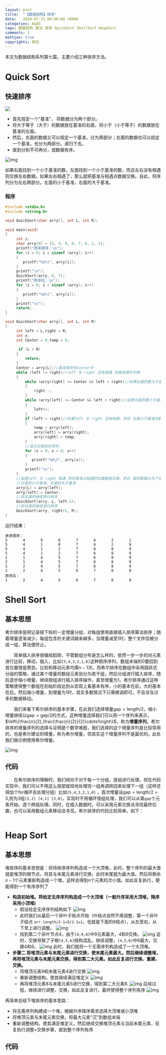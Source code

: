 ```yaml
---
layout: post
title:  "【数据结构】排序"
date:   2020-07-15 00:00:00 +0800
categories: A&DS
tags: 数据结构 算法 排序 QuickSort ShellSort HeapSort
comments: 1
mathjax: true
copyrights: 原创
---
```


本文为数据结构系列第七篇，主要介绍三种排序方法。

# Quick Sort

## 快速排序

![](https://img-blog.csdnimg.cn/20200904182032170.gif#pic_center)

- 首先规定一个“基准”， 将数据分为两个部分。
- 将大于等于（大于）的数据放在基准的右面，将小于（小于等于）的数据放在基准的左面。
- 然后，左面的数据又可以规定一个基准，分为两部分；右面的数据也可以规定一个基准，也分为两部分。递归下去。
- 直到分到不可再分，或数据有序。

![img](https://img2018.cnblogs.com/common/1915061/202002/1915061-20200222114001524-1278744058.jpg)

如果右面找到一个小于基准的数，左面找到一个小于基准的数，而且左右没有相遇则交换左右数据。如果左右相遇了，那么就把基准与相遇点数据交换。自此，将序列分为左右两部分。左面的小于基准，右面的大于基准。

### 程序

```cpp
#include <stdio.h>
#include <string.h>

void QuickSort(char arry[], int L, int R);
  
void main(void)
{
     int i;
     char arry[8] = {5, 4, 9, 8, 7, 6, 2, 1};
     printf("原来顺序：\n");
     for (i = 0; i < sizeof (arry); i++)
     {
        printf("%d\t", arry[i]);
     }
     printf("\n");
     QuickSort(arry, 0, 7);
     printf("排序后：\n");
     for (i = 0; i < sizeof (arry); i++)
     {
        printf("%d\t", arry[i]);
     }
     printf("\n");
     return;
}

void QuickSort(char arry[], int L, int R)
{
     int left = L,right = R;
     int x;
     int Centor = 0,temp = 0;
     
      if (L > R)
     {
         return;
     }
     Centor = arry[L];//基准保存在Centor中
     while (left != right)//left 与 right 没有相遇 则继续循环交换
     {
         while (arry[right] >= Centor && left < right)//如果右面的数大于基准跳过，小于基准停止，
         {
             right--;
         }
         while (arry[left] <= Centor && left < right)//如果左面的数小于基准跳过，大于基准停止，
         {
             left++;
         }
         if (left < right)//如果left 与 right 没有相遇，则将 右面小于基准的数 与 左面大于基准的数交换
         {
             temp = arry[left];
             arry[left] = arry[right];
             arry[right] = temp;
         }
         //显示交换后的序列
         for (x = 0; x < 8; x++)
         {
            printf("%d\t", arry[x]);
         }
         printf("\n");
     }
     //如果left 与 right 相遇 则将基准以相遇的位置数据互换，至此 就将数据分为了左右两部分
     //左面的小于基准，右面的大于基准
     arry[L] = arry[left];
     arry[left] = Centor;
     //将左面的继续进行排序
     QuickSort(arry, L, left-1);
     //将右面的继续进行排序
     QuickSort(arry, right+1, R);
}
```

运行结果：

```
原来顺序：
5       4       9       8       7       6       2       1
5       4       1       8       7       6       2       9
5       4       1       2       7       6       8       9
5       4       1       2       7       6       8       9
2       1       4       5       7       6       8       9
2       1       4       5       7       6       8       9
1       2       4       5       7       6       8       9
1       2       4       5       6       7       8       9
排序后：
1       2       4       5       6       7       8       9
```

# Shell Sort

## 基本思想

​          希尔排序是把记录按下标的一定增量分组，对每组使用直接插入排序算法排序；随着增量逐渐减少，每组包含的关键词越来越多，当增量减至$1$时，整个文件恰被分成一组，算法便终止。

　　简单插入排序很循规蹈矩，不管数组分布是怎么样的，依然一步一步的对元素进行比较，移动，插入，比如`[5,4,3,2,1,0]`这种倒序序列，数组末端的0要回到首位置很是费劲，比较和移动元素均需$n-1$次。而希尔排序在数组中采用跳跃式分组的策略，通过某个增量将数组元素划分为若干组，然后分组进行插入排序，随后逐步缩小增量，继续按组进行插入排序操作，直至增量为$1$。希尔排序通过这种策略使得整个数组在初始阶段达到从宏观上看基本有序，小的基本在前，大的基本在后。然后缩小增量，到增量为$1$时，其实多数情况下只需微调即可，不会涉及过多的数据移动。

　　我们来看下希尔排序的基本步骤，在此我们选择增量$\text{gap}=\text{length}/2$，缩小增量继续以$\text{gap} = \text{gap}/2$的方式，这种增量选择我们可以用一个序列来表示，$\left\{\frac{n}{2},\frac{\frac{n}{2}}{2}\cdots1\right\}$，称为**增量序列**。希尔排序的增量序列的选择与证明是个数学难题，我们选择的这个增量序列是比较常用的，也是希尔建议的增量，称为希尔增量，但其实这个增量序列不是最优的。此处我们做示例使用希尔增量。

![img](https://images2015.cnblogs.com/blog/1024555/201611/1024555-20161128110416068-1421707828.png)

## 代码

　　在希尔排序的理解时，我们倾向于对于每一个分组，逐组进行处理，但在代码实现中，我们可以不用这么按部就班地处理完一组再调转回来处理下一组（这样还得加个for循环去处理分组）比如`[5,4,3,2,1,0]` ，首次增量设$\text{gap}=\text{length}/2=3$,则为3组`[5,2] [4,1] [3,0]`，实现时不用循环按组处理，我们可以从第`gap`个元素开始，逐个跨组处理。同时，在插入数据时，可以采用元素交换法寻找最终位置，也可以采用数组元素移动法寻觅。希尔排序的代码比较简单，如下：

```cpp

```

# Heap Sort

## 基本思想

​         堆排序的基本思想是：将待排序序列构造成一个大顶堆，此时，整个序列的最大值就是堆顶的根节点。将其与末尾元素进行交换，此时末尾就为最大值。然后将剩余$n-1$个元素重新构造成一个堆，这样会得到$n$个元素的次小值。如此反复执行，便能得到一个有序序列了

- **构造初始堆。将给定无序序列构造成一个大顶堆（一般升序采用大顶堆，降序采用小顶堆)**
  - 假设给定无序序列结构如下
    ![img](https://images2015.cnblogs.com/blog/1024555/201612/1024555-20161217192038651-934327647.png)
  - 此时我们从最后一个非叶子结点开始（叶结点自然不用调整，第一个非叶子结点 `arr.length/2-1=5/2-1=1`，也就是下面的$6$结点），从左至右，从下至上进行调整。
    ![img](https://images2015.cnblogs.com/blog/1024555/201612/1024555-20161217192209433-270379236.png)
  - 找到第二个非叶节点$4$，由于`[4,9,8]`中$9$元素最大，$4$和$9$交换。
    ![img](https://images2015.cnblogs.com/blog/1024555/201612/1024555-20161217192854636-1823585260.png)
    这时，交换导致了子根`[4,5,6]`结构混乱，继续调整，`[4,5,6]`中$6$最大，交换$4$和$6$。
    ![img](https://images2015.cnblogs.com/blog/1024555/201612/1024555-20161217193347886-1142194411.png)
    此时，我们就将一个无需序列构造成了一个大顶堆。
- **步骤二 将堆顶元素与末尾元素进行交换，使末尾元素最大。然后继续调整堆，再将堆顶元素与末尾元素交换，得到第二大元素。如此反复进行交换、重建、交换。**
  - 将堆顶元素$9$和末尾元素$4$进行交换
   ![img](https://images2015.cnblogs.com/blog/1024555/201612/1024555-20161217194207620-1455153342.png)
  - 重新调整结构，使其继续满足堆定义
    ![img](https://images2015.cnblogs.com/blog/1024555/201612/1024555-20161218153110495-1280388728.png)
  - 再将堆顶元素$8$与末尾元素$5$进行交换，得到第二大元素$8$.
    ![img](https://images2015.cnblogs.com/blog/1024555/201612/1024555-20161218152929339-1114983222.png)
    后续过程，继续进行调整，交换，如此反复进行，最终使得整个序列有序
    ![img](https://images2015.cnblogs.com/blog/1024555/201612/1024555-20161218152348229-935654830.png)

再简单总结下堆排序的基本思路：

- 将无需序列构建成一个堆，根据升序降序需求选择大顶堆或小顶堆
- 将堆顶元素与末尾元素交换，将最大元素"沉"到数组末端
- 重新调整结构，使其满足堆定义，然后继续交换堆顶元素与当前末尾元素，反复执行调整+交换步骤，直到整个序列有序

## 代码

```cpp

```

